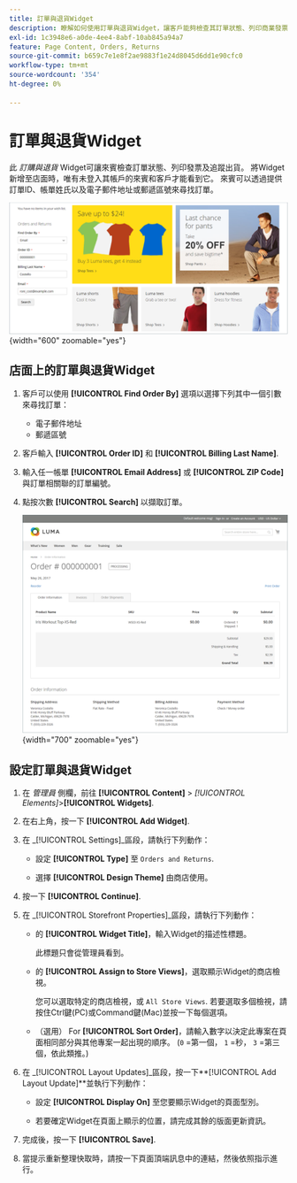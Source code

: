 ```yaml
---
title: 訂單與退貨Widget
description: 瞭解如何使用訂單與退貨Widget，讓客戶能夠檢查其訂單狀態、列印商業發票及追蹤出貨。
exl-id: 1c3948e6-a0de-4ee4-8abf-10ab845a94a7
feature: Page Content, Orders, Returns
source-git-commit: b659c7e1e8f2ae9883f1e24d8045d6dd1e90cfc0
workflow-type: tm+mt
source-wordcount: '354'
ht-degree: 0%

---
```


# 訂單與退貨Widget

此 _訂購與退貨_ Widget可讓來賓檢查訂單狀態、列印發票及追蹤出貨。 將Widget新增至店面時，唯有未登入其帳戶的來賓和客戶才能看到它。 來賓可以透過提供訂單ID、帳單姓氏以及電子郵件地址或郵遞區號來尋找訂單。

![店面側邊欄中的訂單與退貨Widget](./assets/storefront-widget-orders-returns-sidebar.png){width="600" zoomable="yes"}

## 店面上的訂單與退貨Widget

1. 客戶可以使用 **[!UICONTROL Find Order By]** 選項以選擇下列其中一個引數來尋找訂單：

   - 電子郵件地址
   - 郵遞區號

1. 客戶輸入 **[!UICONTROL Order ID]** 和 **[!UICONTROL Billing Last Name]**.

1. 輸入任一帳單 **[!UICONTROL Email Address]** 或 **[!UICONTROL ZIP Code]** 與訂單相關聯的訂單編號。

1. 點按次數 **[!UICONTROL Search]** 以擷取訂單。

   ![店面中顯示的訂單資訊](./assets/storefront-widget-orders-returns-view.png){width="700" zoomable="yes"}

## 設定訂單與退貨Widget

1. 在 _管理員_ 側欄，前往 **[!UICONTROL Content]** > _[!UICONTROL Elements]_>**[!UICONTROL Widgets]**.

1. 在右上角，按一下 **[!UICONTROL Add Widget]**.

1. 在 _[!UICONTROL Settings]_區段，請執行下列動作：

   - 設定 **[!UICONTROL Type]** 至 `Orders and Returns`.

   - 選擇 **[!UICONTROL Design Theme]** 由商店使用。

1. 按一下 **[!UICONTROL Continue]**.

1. 在 _[!UICONTROL Storefront Properties]_區段，請執行下列動作：

   - 的 **[!UICONTROL Widget Title]**，輸入Widget的描述性標題。

     此標題只會從管理員看到。

   - 的 **[!UICONTROL Assign to Store Views]**，選取顯示Widget的商店檢視。

     您可以選取特定的商店檢視，或 `All Store Views`. 若要選取多個檢視，請按住Ctrl鍵(PC)或Command鍵(Mac)並按一下每個選項。

   - （選用） For **[!UICONTROL Sort Order]**，請輸入數字以決定此專案在頁面相同部分與其他專案一起出現的順序。 (`0` =第一個， `1` =秒， `3` =第三個，依此類推。)

1. 在 _[!UICONTROL Layout Updates]_區段，按一下&#x200B;**[!UICONTROL Add Layout Update]**並執行下列動作：

   - 設定 **[!UICONTROL Display On]** 至您要顯示Widget的頁面型別。

   - 若要確定Widget在頁面上顯示的位置，請完成其餘的版面更新資訊。

1. 完成後，按一下 **[!UICONTROL Save]**.

1. 當提示重新整理快取時，請按一下頁面頂端訊息中的連結，然後依照指示進行。
